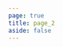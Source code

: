 ```yaml
---
page: true
title: page_2
aside: false
---
```

<script setup>
  import Page from "./.vitepress/theme/components/Page.vue";
  import { useData } from "vitepress";
  const { theme } = useData();
  const posts = theme.value.posts.slice(10,20)
</script>
<Page :posts="posts" :pageCurrent="2" :pagesNum="4" />